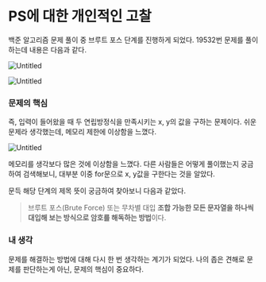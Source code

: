 # PS에 대한 개인적인 고찰

백준 알고리즘 문제 풀이 중 브루트 포스 단계를 진행하게 되었다. 19532번 문제를 풀이하는데 내용은 다음과 같다.

![Untitled](https://boy672820.github.io/assets/images/2023-04-30-thing-ps/Untitled.png)

![Untitled](https://boy672820.github.io/assets/images/2023-04-30-thing-ps/Untitled-1.png)

### 문제의 핵심

즉, 입력이 들어왔을 때 두 연립방정식을 만족시키는 x, y의 값을 구하는 문제이다. 쉬운 문제라 생각했는데, 메모리 제한에 이상함을 느꼈다.

![Untitled](https://boy672820.github.io/assets/images/2023-04-30-thing-ps/Untitled-2.png)

메모리를 생각보다 많은 것에 이상함을 느꼈다. 다른 사람들은 어떻게 풀이했는지 궁금하여 검색해보니, 대부분 이중 for문으로 x, y값을 구한다는 것을 알았다.

문득 해당 단계의 제목 뜻이 궁금하여 찾아보니 다음과 같았다.

> 브루트 포스(Brute Force) 또는 무차별 대입
**조합 가능한 모든 문자열을 하나씩 대입해 보는 방식으로 암호를 해독하는 방법**이다.
> 

### 내 생각

문제를 해결하는 방법에 대해 다시 한 번 생각하는 계기가 되었다. 나의 좁은 견해로 문제를 판단하는게 아닌, 문제의 핵심이 중요하다.